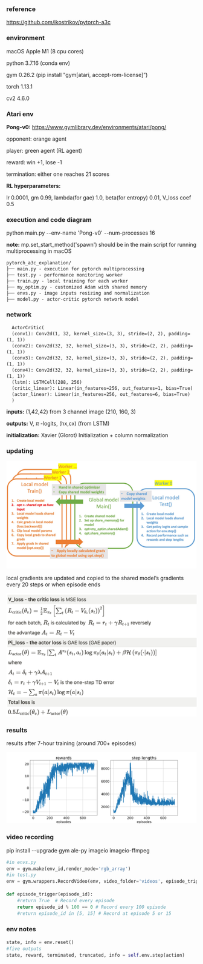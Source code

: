 ### reference

https://github.com/ikostrikov/pytorch-a3c

### environment

macOS Apple M1 (8 cpu cores)

python 3.7.16 (conda env)

gym 0.26.2 (pip install "gym[atari, accept-rom-license]”)

torch 1.13.1

cv2 4.6.0

### Atari env

**Pong-v0:** https://www.gymlibrary.dev/environments/atari/pong/

opponent: orange agent

player: green agent (RL agent)

reward: win +1, lose -1

termination: either one reaches 21 scores

**RL hyperparameters:**

lr 0.0001, gm 0.99, lambda(for gae) 1.0, beta(for entropy) 0.01, V_loss coef 0.5

### execution and code diagram

python main.py --env-name 'Pong-v0' --num-processes 16

**note:** mp.set_start_method('spawn') should be in the main script for running multiprocessing in macOS

    pytorch_a3c_explanation/
    ├── main.py - execution for pytorch multiprocessing
    ├── test.py - performance monitoring worker
    ├── train.py - local training for each worker
    ├── my_optim.py - customized Adam with shared memory
    ├── envs.py - image inputs resizing and normalization
    ├── model.py - actor-critic pytorch network model


### network


      ActorCritic(
      (conv1): Conv2d(1, 32, kernel_size=(3, 3), stride=(2, 2), padding=(1, 1))
      (conv2): Conv2d(32, 32, kernel_size=(3, 3), stride=(2, 2), padding=(1, 1))
      (conv3): Conv2d(32, 32, kernel_size=(3, 3), stride=(2, 2), padding=(1, 1))
      (conv4): Conv2d(32, 32, kernel_size=(3, 3), stride=(2, 2), padding=(1, 1))
      (lstm): LSTMCell(288, 256)
      (critic_linear): Linear(in_features=256, out_features=1, bias=True)
      (actor_linear): Linear(in_features=256, out_features=6, bias=True)
      )


**inputs:** (1,42,42) from 3 channel image (210, 160, 3)

**outputs:** V, $\pi$ -logits, (hx,cx) (from LSTM)

**initialization:** Xavier (Glorot) Initialization + column normalization

### updating

![](images/a3c_diagram.jpg)

local gradients are updated and copied to the shared model’s gradients every 20 steps or when episode ends

![](images/a3c_updating.png)


### results

results after 7-hour training (around 700+ episodes)

![](images/a3c_results.png)

### video recording

pip install --upgrade gym ale-py imageio imageio-ffmpeg

```python
#in envs.py
env = gym.make(env_id,render_mode='rgb_array')
#in test.py
env = gym.wrappers.RecordVideo(env, video_folder='videos', episode_trigger=episode_trigger)

def episode_trigger(episode_id):
    #return True  # Record every episode
    return episode_id % 100 == 0 # Record every 100 episode
    #return episode_id in [5, 15] # Record at episode 5 or 15
```

### env notes

```python
state, info = env.reset()
#five outputs
state, reward, terminated, truncated, info = self.env.step(action)
```
